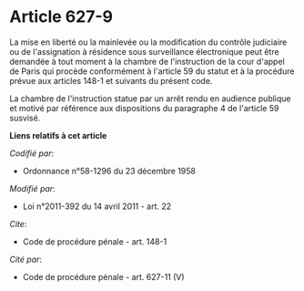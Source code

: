 # Article 627-9

La mise en liberté ou la mainlevée ou la modification du contrôle judiciaire ou de l'assignation à résidence sous
surveillance électronique peut être demandée à tout moment à la chambre de l'instruction de la cour d'appel de Paris qui
procède conformément à l'article 59 du statut et à la procédure prévue aux articles 148-1 et suivants du présent code. 

La chambre de l'instruction statue par un arrêt rendu en audience publique et motivé par référence aux dispositions du
paragraphe 4 de l'article 59 susvisé.

**Liens relatifs à cet article**

_Codifié par_:

  - Ordonnance n°58-1296 du 23 décembre 1958

_Modifié par_:

  - Loi n°2011-392 du 14 avril 2011 - art. 22

_Cite_:

  - Code de procédure pénale - art. 148-1

_Cité par_:

  - Code de procédure pénale - art. 627-11 (V)

